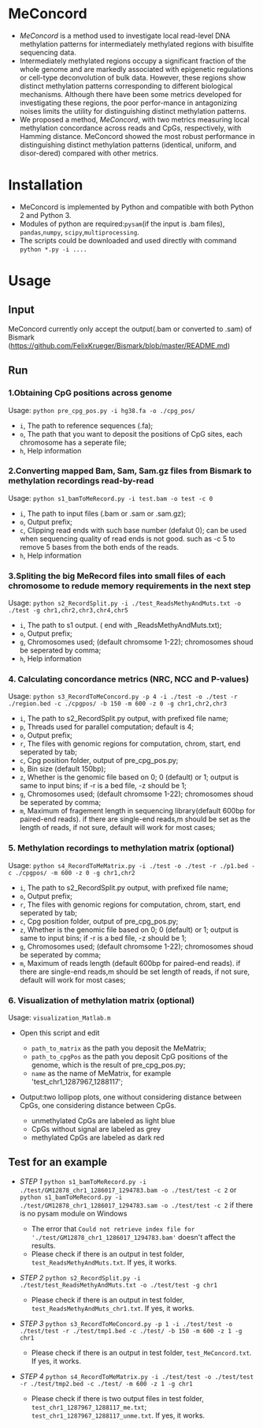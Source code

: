 
# MeConcord
* _MeConcord_ is a method used to investigate local read-level DNA methylation patterns for intermediately methylated regions with bisulfite sequencing data.
* Intermediately methylated regions occupy a significant fraction of the whole genome and are markedly associated with epigenetic regulations or cell-type deconvolution of bulk data. However, these regions show distinct methylation patterns corresponding to different biological mechanisms. Although there have been some metrics developed for investigating these regions, the poor perfor-mance in antagonizing noises limits the utility for distinguishing distinct methylation patterns.
* We proposed a method, _MeConcord_, with two metrics measuring local methylation concordance across reads and CpGs, respectively, with Hamming distance. MeConcord showed the most robust performance in distinguishing distinct methylation patterns (identical, uniform, and disor-dered) compared with other metrics. 

# Installation
* MeConcord is implemented by Python and compatible with both Python 2 and Python 3. 
* Modules of python are required:`pysam`(if the input is .bam files), `pandas`,`numpy`, `scipy`,`multiprocessing`.
* The scripts could be downloaded and used directly with command `python *.py -i ....`


# Usage

## Input
MeConcord currently only accept the output(.bam or converted to .sam) of Bismark (https://github.com/FelixKrueger/Bismark/blob/master/README.md)

## Run
### 1.Obtaining CpG positions across genome
Usage: `python pre_cpg_pos.py -i hg38.fa -o ./cpg_pos/`
* `i`,  The path to reference sequences (.fa);
* `o`,  The path that you want to deposit the positions of CpG sites, each chromosome has a seperate file;
* `h`,  Help information

### 2.Converting mapped Bam, Sam, Sam.gz files from Bismark to methylation recordings read-by-read
Usage: `python s1_bamToMeRecord.py -i test.bam -o test -c 0`
* `i`,  The path to input files (.bam or .sam or .sam.gz);
* `o`,  Output prefix;
* `c`,  Clipping read ends with such base number (defalut 0); can be used when sequencing quality of read ends is not good. such as -c 5 to remove 5 bases from the both ends of the reads.
* `h`,  Help information

### 3.Spliting the big MeRecord files into small files of each chromosome to redude memory requirements in the next step
Usage: `python s2_RecordSplit.py -i ./test_ReadsMethyAndMuts.txt -o ./test -g chr1,chr2,chr3,chr4,chr5`
* `i`,  The path to s1 output. ( end with _ReadsMethyAndMuts.txt);
* `o`,  Output prefix;
* `g`,  Chromosomes used; (default chromsome 1-22); chromosomes shoud be seperated by comma;
* `h`,  Help information

### 4. Calculating concordance metrics (NRC, NCC and P-values)
Usage: `python s3_RecordToMeConcord.py -p 4 -i ./test -o ./test -r ./region.bed -c ./cpgpos/ -b 150 -m 600 -z 0 -g chr1,chr2,chr3`
* `i`,  The path to s2_RecordSplit.py output, with prefixed file name;
* `p`,  Threads used for parallel computation; default is 4;
* `o`,  Output prefix;
* `r`,  The files with genomic regions for computation, chrom, start, end seperated by tab;
* `c`,  Cpg position folder, output of pre_cpg_pos.py;
* `b`,  Bin size (default 150bp);
* `z`,  Whether is the genomic file based on 0; 0 (default) or 1; output is same to input bins; if -r is a bed file, -z should be 1;
* `g`,  Chromosomes used; (default chromsome 1-22); chromosomes shoud be seperated by comma;
* `m`,  Maximum of fragement length in sequencing library(default 600bp for paired-end reads). if there are single-end reads,m should be set as the length of reads, if not sure, default will work for most cases;

### 5. Methylation recordings to methylation matrix (optional)
Usage: `python s4_RecordToMeMatrix.py -i ./test -o ./test -r ./p1.bed -c ./cpgpos/ -m 600 -z 0 -g chr1,chr2`
* `i`,  The path to s2_RecordSplit.py output, with prefixed file name;
* `o`,  Output prefix;
* `r`,  The files with genomic regions for computation, chrom, start, end seperated by tab;
* `c`,  Cpg position folder, output of pre_cpg_pos.py;
* `z`,  Whether is the genomic file based on 0; 0 (default) or 1; output is same to input bins; if -r is a bed file, -z should be 1;
* `g`,  Chromosomes used; (default chromsome 1-22); chromosomes shoud be seperated by comma;
* `m`,  Maximum of reads length (default 600bp for paired-end reads). if there are single-end reads,m should be set length of reads, if not sure, default will work for most cases;

### 6. Visualization of methylation matrix (optional)
Usage: `visualization_Matlab.m`
* Open this script and edit
	* `path_to_matrix` as the path you deposit the MeMatrix;
	* `path_to_cpgPos` as the path you deposit CpG positions of the genome, which is the result of pre_cpg_pos.py;
	* `name` as the name of MeMatrix, for example 'test_chr1_1287967_1288117';

* Output:two lollipop plots, one without considering distance between CpGs, one considering distance between CpGs.
	* unmethylated CpGs are labeled as light blue
	* CpGs without signal are labeled as grey
	* methylated CpGs are labeled as dark red

## Test for an example
* *STEP 1* `python s1_bamToMeRecord.py -i ./test/GM12878_chr1_1286017_1294783.bam -o ./test/test -c 2` or `python s1_bamToMeRecord.py -i ./test/GM12878_chr1_1286017_1294783.sam -o ./test/test -c 2` if there is no pysam module on Windows

	* The error that `Could not retrieve index file for './test/GM12878_chr1_1286017_1294783.bam'` doesn't affect the results.
	* Please check if there is an output in test folder, `test_ReadsMethyAndMuts.txt`. If yes, it works.
* *STEP 2* `python s2_RecordSplit.py -i ./test/test_ReadsMethyAndMuts.txt -o ./test/test -g chr1`

	* Please check if there is an output in test folder, `test_ReadsMethyAndMuts_chr1.txt`. If yes, it works.
* *STEP 3* `python s3_RecordToMeConcord.py -p 1 -i ./test/test -o ./test/test -r ./test/tmp1.bed -c ./test/ -b 150 -m 600 -z 1 -g chr1`

	* Please check if there is an output in test folder, `test_MeConcord.txt`. If yes, it works.
* *STEP 4* `python s4_RecordToMeMatrix.py -i ./test/test -o ./test/test -r ./test/tmp2.bed -c ./test/ -m 600 -z 1 -g chr1`

	* Please check if there is two output files in test folder, `test_chr1_1287967_1288117_me.txt`; `test_chr1_1287967_1288117_unme.txt`. If yes, it works.
